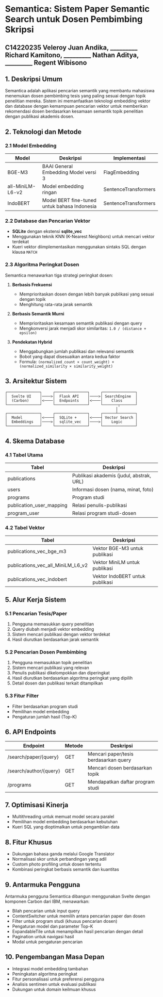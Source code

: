 # Semantica: Sistem Paper Semantic Search untuk Dosen Pembimbing Skripsi
## C14220235 Veleroy Juan Andika, _________ Richard Kamitono, _________ Nathan Aditya, _________ Regent Wibisono

## 1. Deskripsi Umum

Semantica adalah aplikasi pencarian semantik yang membantu mahasiswa menemukan dosen pembimbing tesis yang paling sesuai dengan topik penelitian mereka. Sistem ini memanfaatkan teknologi embedding vektor dan database dengan kemampuan pencarian vektor untuk memberikan rekomendasi dosen berdasarkan kesamaan semantik topik penelitian dengan publikasi akademis dosen.

## 2. Teknologi dan Metode

### 2.1 Model Embedding

| Model | Deskripsi | Implementasi |
|-------|-----------|--------------|
| BGE-M3 | BAAI General Embedding Model versi 3 | FlagEmbedding |
| all-MiniLM-L6-v2 | Model embedding ringan | SentenceTransformers |
| IndoBERT | Model BERT fine-tuned untuk bahasa Indonesia | SentenceTransformers |

### 2.2 Database dan Pencarian Vektor

* **SQLite** dengan ekstensi **sqlite_vec**
* Menggunakan teknik KNN (K-Nearest Neighbors) untuk mencari vektor terdekat
* Kueri vektor diimplementasikan menggunakan sintaks SQL dengan klausa `MATCH`

### 2.3 Algoritma Peringkat Dosen

Semantica menawarkan tiga strategi peringkat dosen:

1. **Berbasis Frekuensi**
   * Memprioritaskan dosen dengan lebih banyak publikasi yang sesuai dengan topik
   * Menghitung rata-rata jarak semantik

2. **Berbasis Semantik Murni**
   * Memprioritaskan kesamaan semantik publikasi dengan query
   * Mengkonversi jarak menjadi skor similaritas: `1.0 / (distance + epsilon)`

3. **Pendekatan Hybrid**
   * Menggabungkan jumlah publikasi dan relevansi semantik
   * Bobot yang dapat disesuaikan antara kedua faktor
   * Formula: `(normalized_count × count_weight) + (normalized_similarity × similarity_weight)`

## 3. Arsitektur Sistem

```
┌───────────────┐     ┌───────────────┐     ┌───────────────┐
│  Svelte UI    │────>│  Flask API    │────>│ SearchEngine  │
│  (Carbon)     │<────│  Endpoints    │<────│    Class      │
└───────────────┘     └───────────────┘     └───────┬───────┘
                                                   │
┌───────────────┐     ┌───────────────┐     ┌──────┴────────┐
│  Model        │<────┤  SQLite +     │<────┤ Vector Search │
│  Embeddings   │────>│  sqlite_vec   │────>│    Logic      │
└───────────────┘     └───────────────┘     └───────────────┘
```

## 4. Skema Database

### 4.1 Tabel Utama

| Tabel | Deskripsi |
|-------|-----------|
| publications | Publikasi akademis (judul, abstrak, URL) |
| users | Informasi dosen (nama, minat, foto) |
| programs | Program studi |
| publication_user_mapping | Relasi penulis-publikasi |
| program_user | Relasi program studi-dosen |

### 4.2 Tabel Vektor

| Tabel | Deskripsi |
|-------|-----------|
| publications_vec_bge_m3 | Vektor BGE-M3 untuk publikasi |
| publications_vec_all_MiniLM_L6_v2 | Vektor MiniLM untuk publikasi |
| publications_vec_indobert | Vektor IndoBERT untuk publikasi |

## 5. Alur Kerja Sistem

### 5.1 Pencarian Tesis/Paper

1. Pengguna memasukkan query penelitian
2. Query diubah menjadi vektor embedding
3. Sistem mencari publikasi dengan vektor terdekat
4. Hasil diurutkan berdasarkan jarak semantik

### 5.2 Pencarian Dosen Pembimbing

1. Pengguna memasukkan topik penelitian
2. Sistem mencari publikasi yang relevan
3. Penulis publikasi dikelompokkan dan diperingkat
4. Hasil diurutkan berdasarkan algoritma peringkat yang dipilih
5. Detail dosen dan publikasi terkait ditampilkan

### 5.3 Fitur Filter

* Filter berdasarkan program studi
* Pemilihan model embedding
* Pengaturan jumlah hasil (Top-K)

## 6. API Endpoints

| Endpoint | Metode | Deskripsi |
|----------|--------|-----------|
| /search/paper/{query} | GET | Mencari paper/tesis berdasarkan query |
| /search/author/{query} | GET | Mencari dosen berdasarkan topik |
| /programs | GET | Mendapatkan daftar program studi |

## 7. Optimisasi Kinerja

* Multithreading untuk memuat model secara paralel
* Pemilihan model embedding berdasarkan kebutuhan
* Kueri SQL yang dioptimalkan untuk pengambilan data

## 8. Fitur Khusus

* Dukungan bahasa ganda melalui Google Translator
* Normalisasi skor untuk perbandingan yang adil
* Custom photo profiling untuk dosen tertentu
* Kombinasi peringkat berbasis semantik dan kuantitas

## 9. Antarmuka Pengguna

Antarmuka pengguna Semantica dibangun menggunakan Svelte dengan komponen Carbon dari IBM, menawarkan:

* Bilah pencarian untuk input query
* ContentSwitcher untuk memilih antara pencarian paper dan dosen
* Filter untuk program studi (khusus pencarian dosen)
* Pengaturan model dan parameter Top-K
* ExpandableTile untuk menampilkan hasil pencarian dengan detail
* Pagination untuk navigasi hasil
* Modal untuk pengaturan pencarian

## 10. Pengembangan Masa Depan

* Integrasi model embedding tambahan
* Peningkatan algoritma peringkat
* Fitur personalisasi untuk preferensi pengguna
* Analisis sentimen untuk evaluasi publikasi
* Dukungan untuk domain keilmuan khusus

